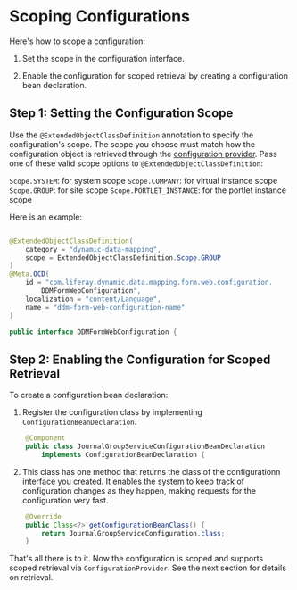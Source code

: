 # Scoping Configurations [](id=scoping-configurations)

Here's how to scope a configuration: 

1.  Set the scope in the configuration interface.

2.  Enable the configuration for scoped retrieval by creating a configuration
    bean declaration.

## Step 1: Setting the Configuration Scope [](id=step-1-setting-the-configuration-scope)

Use the `@ExtendedObjectClassDefinition` annotation to specify the
configuration's scope. The scope you choose must match how the configuration
object is retrieved through the 
[configuration provider](/docs/7-2/frameworks/-/knowledge_base/f/reading-scoped-configuration-values).
Pass one of these valid scope options to `@ExtendedObjectClassDefinition`:

`Scope.SYSTEM`: for system scope
`Scope.COMPANY`: for virtual instance scope
`Scope.GROUP`: for site scope
`Scope.PORTLET_INSTANCE`: for the portlet instance scope

Here is an example:

```java

@ExtendedObjectClassDefinition(
    category = "dynamic-data-mapping",
    scope = ExtendedObjectClassDefinition.Scope.GROUP
)
@Meta.OCD(
    id = "com.liferay.dynamic.data.mapping.form.web.configuration.
        DDMFormWebConfiguration",
    localization = "content/Language", 
    name = "ddm-form-web-configuration-name"
)

public interface DDMFormWebConfiguration {

```

## Step 2: Enabling the Configuration for Scoped Retrieval [](id=enabling-the-configuration-for-scoped-retrieval)

To create a configuration bean declaration:

1.  Register the configuration class by implementing `ConfigurationBeanDeclaration`.

```java
    @Component
    public class JournalGroupServiceConfigurationBeanDeclaration
        implements ConfigurationBeanDeclaration {
```

2.  This class has one method that returns the class of the configurationn
    interface you created. It enables the system to keep track of configuration
    changes as they happen, making requests for the configuration very fast.

```java
    @Override
    public Class<?> getConfigurationBeanClass() {
        return JournalGroupServiceConfiguration.class;
    }
```

That's all there is to it. Now the configuration is scoped and supports scoped
retrieval via `ConfigurationProvider`. See the next section for details on
retrieval.
